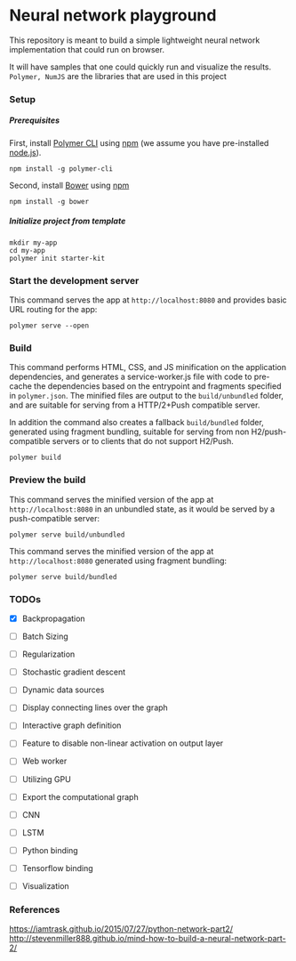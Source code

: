 # Neural network playground

This repository is meant to build a simple lightweight neural network implementation that could run on browser.

It will have samples that one could quickly run and visualize the results. `Polymer, NumJS` are the libraries that are used in this project


### Setup

##### Prerequisites

First, install [Polymer CLI](https://github.com/Polymer/polymer-cli) using
[npm](https://www.npmjs.com) (we assume you have pre-installed [node.js](https://nodejs.org)).

    npm install -g polymer-cli

Second, install [Bower](https://bower.io/) using [npm](https://www.npmjs.com)

    npm install -g bower

##### Initialize project from template

    mkdir my-app
    cd my-app
    polymer init starter-kit

### Start the development server

This command serves the app at `http://localhost:8080` and provides basic URL
routing for the app:

    polymer serve --open

### Build

This command performs HTML, CSS, and JS minification on the application
dependencies, and generates a service-worker.js file with code to pre-cache the
dependencies based on the entrypoint and fragments specified in `polymer.json`.
The minified files are output to the `build/unbundled` folder, and are suitable
for serving from a HTTP/2+Push compatible server.

In addition the command also creates a fallback `build/bundled` folder,
generated using fragment bundling, suitable for serving from non
H2/push-compatible servers or to clients that do not support H2/Push.

    polymer build

### Preview the build

This command serves the minified version of the app at `http://localhost:8080`
in an unbundled state, as it would be served by a push-compatible server:

    polymer serve build/unbundled

This command serves the minified version of the app at `http://localhost:8080`
generated using fragment bundling:

    polymer serve build/bundled

### TODOs

- [x] Backpropagation
- [ ] Batch Sizing
- [ ] Regularization
- [ ] Stochastic gradient descent
- [ ] Dynamic data sources
- [ ] Display connecting lines over the graph
- [ ] Interactive graph definition
- [ ] Feature to disable non-linear activation on output layer
- [ ] Web worker
- [ ] Utilizing GPU
- [ ] Export the computational graph
- [ ] CNN
- [ ] LSTM
- [ ] Python binding
- [ ] Tensorflow binding
- [ ] Visualization



### References
https://iamtrask.github.io/2015/07/27/python-network-part2/
http://stevenmiller888.github.io/mind-how-to-build-a-neural-network-part-2/

